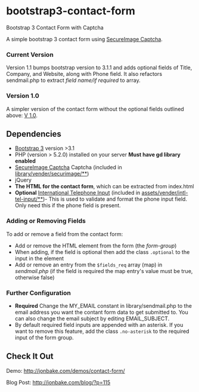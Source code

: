 bootstrap3-contact-form
=======================

Bootstrap 3 Contact Form with Captcha

A simple bootstrap 3 contact form using [SecureImage Captcha](https://github.com/dapphp/securimage).

### Current Version
Version 1.1 bumps bootstrap version to 3.1.1 and adds optional fields of Title, Company, and Website, along with Phone field.
It also refactors sendmail.php to extract *field name/if required* to array.

### Version 1.0
A simpler version of the contact form without the optional fields outlined above: [V 1.0](https://github.com/jonmbake/bootstrap3-contact-form/tree/v1.0).

## Dependencies

* [Bootstrap 3](https://github.com/twbs/bootstrap) version >3.1
* PHP (version > 5.2.0) installed on your server **Must have gd library enabled**
* [SecureImage Captcha](https://github.com/dapphp/securimage) Captcha (included in [library/vender/securimage/**](https://github.com/jonmbake/bootstrap3-contact-form/tree/master/library/vender/securimage))
* jQuery
* **The HTML for the contact form**, which can be extracted from index.html
* **Optional** [International Telephone Input](https://github.com/Bluefieldscom/intl-tel-input) (included in [assets/vender/intl-tel-input/**](https://github.com/jonmbake/bootstrap3-contact-form/tree/master/assets/vender/intl-tel-input))- This is used to validate and format the phone input field. Only need this if the phone field is present.

### Adding or Removing Fields
To add or remove a field from the contact form:

* Add or remove the HTML element from the form (the *form-group*)
* When adding, if the field is optional then add the class `.optional` to the input in the element
* Add or remove an entry from the `$fields_req` array (map) in *sendmail.php* (if the field is required the map entry's value must be true, otherwise false)

### Further Configuration
* **Required** Change the MY_EMAIL constant in library/sendmail.php to the email address you want the contant form data to get submitted to.  You can also change the email subject by editing EMAIL_SUBJECT.
* By default required field inputs are appended with an asterisk.  If you want to remove this feature, add the class `.no-asterisk` to the required input of the form group.

## Check It Out
Demo: http://jonbake.com/demos/contact-form/

Blog Post: http://jonbake.com/blog/?p=115

